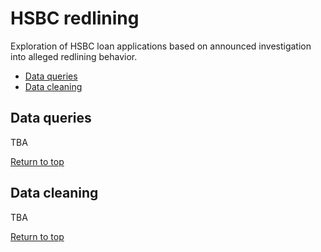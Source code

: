 <h1>HSBC redlining</h1>
Exploration of HSBC loan applications based on announced investigation into alleged redlining behavior.

<ul id="top">
    <li><a href="#queries">Data queries</a></li>
    <li><a href="#cleaning">Data cleaning</a></li>
</ul>

<h2 id="queries">Data queries</h2>

TBA

<a href="#top">Return to top</a>

<h2 id="cleaning">Data cleaning</h2>

TBA

<a href="#top">Return to top</a>